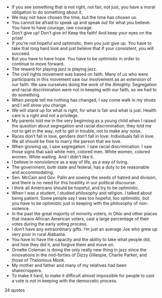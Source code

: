  - If you see something that is not right, not fair, not just, you have a moral obligation to do something about it.
 - We may not have chosen the time, but the time has chosen us.
 - You cannot be afraid to speak up and speak out for what you believe. You have to have courage, raw courage.
 - Don’t give up! Don’t give in! Keep the faith! And keep your eyes on the prize!
 - If you’re not hopeful and optimistic, then you just give up. You have to take that long hard look and just believe that if your consistent, you will succeed.
 - But you have to have hope. You have to be optimistic in order to continue to move forward.
 - The reward for playing jazz is playing jazz.
 - The civil rights movement was based on faith. Many of us who were participants in this movement saw our involvement as an extension of our faith. We saw ourselves doing the work of the Almighty. Segregation and racial discrimination were not in keeping with our faith, so we had to do something.
 - When people tell me nothing has changed, I say come walk in my shoes and I will show you change.
 - We will stand up for what is right, for what is fair and what is just. Health care is a right and not a privilege.
 - My parents told me in the very beginning as a young child when I raised the question about segregation and racial discrimination, they told me not to get in the way, not to get in trouble, not to make any noise.
 - Races don’t fall in love, genders don’t fall in love: Individuals fall in love. We all should be free to marry the person that we love.
 - When growing up, I saw segregation. I saw racial discrimination. I saw those signs that said white men, colored men. White women, colored women. White waiting. And I didn’t like it.
 - I believe in nonviolence as a way of life, as a way of living.
 - The government, both state and federal, has a duty to be reasonable and accommodating.
 - Sen. McCain and Gov. Palin are sowing the seeds of hatred and division, and there is no need for this hostility in our political discourse.
 - I think all Americans should be hopeful, and try to be optimistic.
 - When I was a student, I studied philosophy and religion. I talked about being patient. Some people say I was too hopeful, too optimistic, but you have to be optimistic just in keeping with the philosophy of non-violence.
 - In the past the great majority of minority voters, in Ohio and other places that means African American voters, cast a large percentage of their votes during the early voting process.
 - I don’t have any extraordinary gifts. I’m just an average Joe who grew up very poor in rural Alabama.
 - You have to have the capacity and the ability to take what people did, and how they did it, and forgive them and move on.
 - Ornette Coleman is doing the only really new thing in jazz since the innovations in the mid-forties of Dizzy Gillespie, Charlie Parker, and those of Thelonious Monk.
 - My mother and father and many of my relatives had been sharecroppers.
 - To make it hard, to make it difficult almost impossible for people to cast a vote is not in keeping with the democratic process.

24 quotes